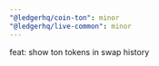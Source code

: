 ```yaml
---
"@ledgerhq/coin-ton": minor
"@ledgerhq/live-common": minor
---
```


feat: show ton tokens in swap history
